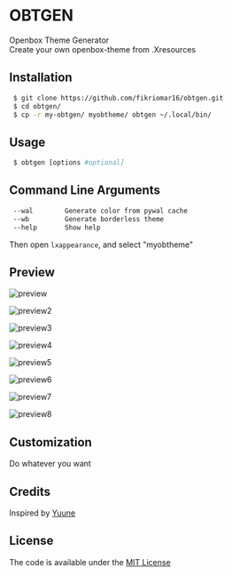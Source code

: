 # OBTGEN
Openbox Theme Generator <br />
Create your own openbox-theme from .Xresources <br />

## Installation
```sh
 $ git clone https://github.com/fikriomar16/obtgen.git
 $ cd obtgen/
 $ cp -r my-obtgen/ myobtheme/ obtgen ~/.local/bin/
```

## Usage
```sh
 $ obtgen [options #optional]
```
## Command Line Arguments
```sh
 --wal        Generate color from pywal cache
 --wb         Generate borderless theme
 --help       Show help
```

Then open `lxappearance`, and select "myobtheme"

## Preview
![preview](https://raw.githubusercontent.com/fikriomar16/obtgen/master/preview/preview-obtgen.png)

![preview2](https://raw.githubusercontent.com/fikriomar16/obtgen/master/preview/preview-obtgen-wal.png)

![preview3](https://raw.githubusercontent.com/fikriomar16/obtgen/master/preview/preview-obtgen-wal2.png)

![preview4](https://raw.githubusercontent.com/fikriomar16/obtgen/master/preview/preview-obtgen-wal3.png)

![preview5](https://raw.githubusercontent.com/fikriomar16/obtgen/master/preview/preview-obtgen-wal4.png)

![preview6](https://raw.githubusercontent.com/fikriomar16/obtgen/master/preview/preview-obtgen-wal5.png)

![preview7](https://raw.githubusercontent.com/fikriomar16/obtgen/master/preview/preview-obtgen-wal6.png)

![preview8](https://raw.githubusercontent.com/fikriomar16/obtgen/master/preview/preview-obtgen-wal7.png)

## Customization
 Do whatever you want

## Credits
 Inspired by [Yuune](https://github.com/yuune/)

## License
The code is available under the [MIT License](https://github.com/fikriomar16/obtgen/blob/master/LICENSE.md)
